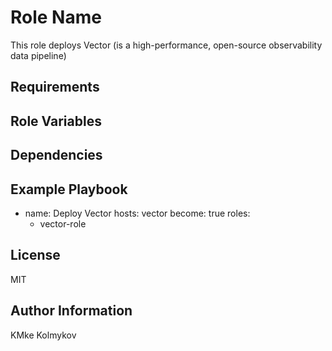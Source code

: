 Role Name
=========

This role deploys Vector (is a high-performance, open-source observability data pipeline)

Requirements
------------


Role Variables
--------------


Dependencies
------------


Example Playbook
----------------

- name: Deploy Vector
  hosts: vector
  become: true
  roles:
    - vector-role

License
-------

MIT

Author Information
------------------

KMke Kolmykov
